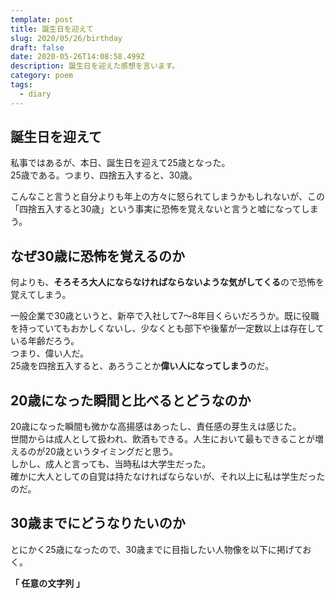 ```yaml
---
template: post
title: 誕生日を迎えて
slug: 2020/05/26/birthday
draft: false
date: 2020-05-26T14:08:58.499Z
description: 誕生日を迎えた感想を言います。
category: poem
tags:
  - diary
---
```

## 誕生日を迎えて
私事ではあるが、本日、誕生日を迎えて25歳となった。  
25歳である。つまり、四捨五入すると、30歳。

こんなこと言うと自分よりも年上の方々に怒られてしまうかもしれないが、この「四捨五入すると30歳」という事実に恐怖を覚えないと言うと嘘になってしまう。

## なぜ30歳に恐怖を覚えるのか
何よりも、**そろそろ大人にならなければならないような気がしてくる**ので恐怖を覚えてしまう。  

一般企業で30歳というと、新卒で入社して7〜8年目くらいだろうか。既に役職を持っていてもおかしくないし、少なくとも部下や後輩が一定数以上は存在している年齢だろう。  
つまり、偉い人だ。  
25歳を四捨五入すると、あろうことか**偉い人になってしまう**のだ。

## 20歳になった瞬間と比べるとどうなのか
20歳になった瞬間も微かな高揚感はあったし、責任感の芽生えは感じた。  
世間からは成人として扱われ、飲酒もできる。人生において最もできることが増えるのが20歳というタイミングだと思う。  
しかし、成人と言っても、当時私は大学生だった。  
確かに大人としての自覚は持たなければならないが、それ以上に私は学生だったのだ。


## 30歳までにどうなりたいのか
とにかく25歳になったので、30歳までに目指したい人物像を以下に掲げておく。

**「 任意の文字列 」**

